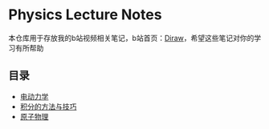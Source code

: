 # Physics Lecture Notes

本仓库用于存放我的b站视频相关笔记，b站首页：[Diraw](https://space.bilibili.com/3546387746654749)，希望这些笔记对你的学习有所帮助

## 目录

- [电动力学](./电动力学/README.md)
- [积分的方法与技巧](./积分的方法与技巧/README.md)
- [原子物理](./原子物理/)